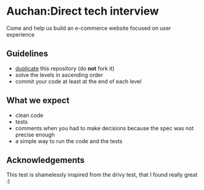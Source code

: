 # Auchan:Direct tech interview

Come and help us build an e-commerce website focused on user experience

## Guidelines

- [duplicate](https://help.github.com/articles/duplicating-a-repository/) this repository (do **not** fork it)
- solve the levels in ascending order
- commit your code at least at the end of each level

## What we expect

- clean code
- tests
- comments when you had to make decisions because the spec was not precise enough
- a simple way to run the code and the tests

## Acknowledgements

This test is shamelessly inspired from the drivy test, that I found really great :)
